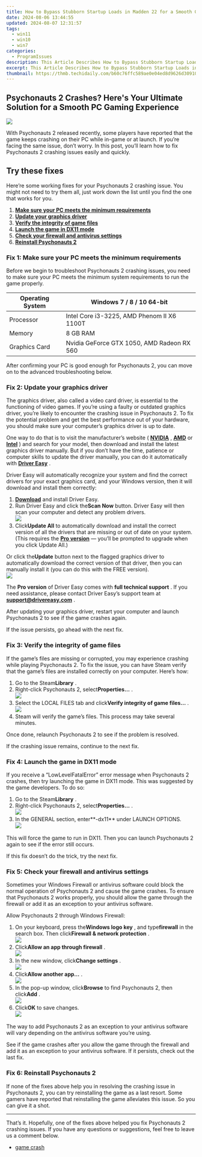 ```yaml
---
title: How to Bypass Stubborn Startup Loads in Madden 22 for a Smooth Gaming Experience
date: 2024-08-06 13:44:55
updated: 2024-08-07 12:31:57
tags:
  - win11
  - win10
  - win7
categories:
  - ProgramIssues
description: This Article Describes How to Bypass Stubborn Startup Loads in Madden 22 for a Smooth Gaming Experience
excerpt: This Article Describes How to Bypass Stubborn Startup Loads in Madden 22 for a Smooth Gaming Experience
thumbnail: https://thmb.techidaily.com/b60c76ffc589ae0e04ed8d9626d309109b105480cf9bd2a5898ac2cac1fa41f0.jpg
---
```


## Psychonauts 2 Crashes? Here's Your Ultimate Solution for a Smooth PC Gaming Experience

![](https://images.drivereasy.com/wp-content/uploads/2021/08/Psychonauts-2.jpg)

 With Psychonauts 2 released recently, some players have reported that the game keeps crashing on their PC while in-game or at launch. If you’re facing the same issue, don’t worry. In this post, you’ll learn how to fix Psychonauts 2 crashing issues easily and quickly.

## Try these fixes

 Here’re some working fixes for your Psychonauts 2 crashing issue. You might not need to try them all, just work down the list until you find the one that works for you.

1. **[Make sure your PC meets the minimum requirements](https://tools.techidaily.com/drivereasy/download/)**
2. **[Update your graphics driver](https://tools.techidaily.com/drivereasy/download/)**
3. **[Verify the integrity of game files](https://tools.techidaily.com/drivereasy/download/)**
4. **[Launch the game in DX11 mode](https://tools.techidaily.com/drivereasy/download/)**
5. **[Check your firewall and antivirus settings](https://tools.techidaily.com/drivereasy/download/)**
6. **[Reinstall Psychonauts 2](https://tools.techidaily.com/drivereasy/download/)**

### Fix 1: Make sure your PC meets the minimum requirements

 Before we begin to troubleshoot Psychonauts 2 crashing issues, you need to make sure your PC meets the minimum system requirements to run the game properly.

| Operating System | Windows 7 / 8 / 10 64-bit                  |
| ---------------- | ------------------------------------------ |
| Processor        | Intel Core i3-3225, AMD Phenom II X6 1100T |
| Memory           | 8 GB RAM                                   |
| Graphics Card    | Nvidia GeForce GTX 1050, AMD Radeon RX 560 |

 After confirming your PC is good enough for Psychonauts 2, you can move on to the advanced troubleshooting below.

### Fix 2: Update your graphics driver

 The graphics driver, also called a video card driver, is essential to the functioning of video games. If you’re using a faulty or outdated graphics driver, you’re likely to encounter the crashing issue in Psychonauts 2\. To fix the potential problem and get the best performance out of your hardware, you should make sure your computer’s graphics driver is up to date.

 One way to do that is to visit the manufacturer’s website ( **[NVIDIA](https://tools.techidaily.com/drivereasy/download/)**  , **[AMD](https://www.amd.com/en/support)**  or **[Intel](https://downloadcenter.intel.com/product/80939/Graphics)**  ) and search for your model, then download and install the latest graphics driver manually. But if you don’t have the time, patience or computer skills to update the driver manually, you can do it automatically with **[Driver Easy](https://tools.techidaily.com/drivereasy/download/)**  .

 Driver Easy will automatically recognize your system and find the correct drivers for your exact graphics card, and your Windows version, then it will download and install them correctly:

1. **[Download](https://tools.techidaily.com/drivereasy/download/)**  and install Driver Easy.
2. Run Driver Easy and click the**Scan Now** button. Driver Easy will then scan your computer and detect any problem drivers.  
![](https://images.drivereasy.com/wp-content/uploads/2021/07/scan-18.jpg)
3. Click**Update All** to automatically download and install the correct version of all the drivers that are missing or out of date on your system. (This requires the **[Pro version](https://tools.techidaily.com/drivereasy/download/)**  — you’ll be prompted to upgrade when you click Update All.)  

 Or click the**Update** button next to the flagged graphics driver to automatically download the correct version of that driver, then you can manually install it (you can do this with the FREE version).  
![](https://images.drivereasy.com/wp-content/uploads/2021/09/de-nvidia-gtx-1080.jpg)

 The **Pro version** of Driver Easy comes with **full technical support** . If you need assistance, please contact Driver Easy’s support team at [**support@drivereasy.com**](https://tools.techidaily.com/drivereasy/download/) .

 After updating your graphics driver, restart your computer and launch Psychonauts 2 to see if the game crashes again.

If the issue persists, go ahead with the next fix.

### Fix 3: Verify the integrity of game files

 If the game’s files are missing or corrupted, you may experience crashing while playing Psychonauts 2\. To fix the issue, you can have Steam verify that the game’s files are installed correctly on your computer. Here’s how:

1. Go to the Steam**Library** .
2. Right-click Psychonauts 2, select**Properties…** .  
![](https://images.drivereasy.com/wp-content/uploads/2021/08/psychonauts2-properties.jpg)
3. Select the LOCAL FILES tab and click**Verify integrity of game files…** .  
![](https://images.drivereasy.com/wp-content/uploads/2021/08/steam-verify-game-files-1.jpg)
4. Steam will verify the game’s files. This process may take several minutes.

Once done, relaunch Psychonauts 2 to see if the problem is resolved.

If the crashing issue remains, continue to the next fix.

### Fix 4: Launch the game in DX11 mode

 If you receive a “LowLevelFatalError” error message when Psychonauts 2 crashes, then try launching the game in DX11 mode. This was suggested by the game developers. To do so:

1. Go to the Steam**Library** .
2. Right-click Psychonauts 2, select**Properties…** .  
![](https://images.drivereasy.com/wp-content/uploads/2021/08/psychonauts2-properties-1.jpg)
3. In the GENERAL section, enter**\-dx11** under LAUNCH OPTIONS.  
![](https://images.drivereasy.com/wp-content/uploads/2021/08/steam-launch-options-dx11.jpg)

 This will force the game to run in DX11\. Then you can launch Psychonauts 2 again to see if the error still occurs.

If this fix doesn’t do the trick, try the next fix.

### Fix 5: Check your firewall and antivirus settings

 Sometimes your Windows Firewall or antivirus software could block the normal operation of Psychonauts 2 and cause the game crashes. To ensure that Psychonauts 2 works properly, you should allow the game through the firewall or add it as an exception to your antivirus software.

Allow Psychonauts 2 through Windows Firewall:

1. On your keyboard, press the**Windows logo key** , and type**firewall** in the search box. Then click**Firewall & network protection** .  
![](https://images.drivereasy.com/wp-content/uploads/2021/08/firewall-network-protection.jpg)
2. Click**Allow an app through firewall** .  
![](https://images.drivereasy.com/wp-content/uploads/2021/08/allow-an-app-through-firewall.jpg)
3. In the new window, click**Change settings** .  
![](https://images.drivereasy.com/wp-content/uploads/2021/08/change-settings.jpg)
4. Click**Allow another app…** .  
![](https://images.drivereasy.com/wp-content/uploads/2021/08/allow-another-app-1.jpg)
5. In the pop-up window, click**Browse** to find Psychonauts 2, then click**Add** .  
![](https://images.drivereasy.com/wp-content/uploads/2021/08/add-an-app.jpg)
6. Click**OK** to save changes.  
![](https://images.drivereasy.com/wp-content/uploads/2021/08/ok.jpg)

 The way to add Psychonauts 2 as an exception to your antivirus software will vary depending on the antivirus software you’re using.

 See if the game crashes after you allow the game through the firewall and add it as an exception to your antivirus software. If it persists, check out the last fix.

### Fix 6: Reinstall Psychonauts 2

 If none of the fixes above help you in resolving the crashing issue in Psychonauts 2, you can try reinstalling the game as a last resort. Some gamers have reported that reinstalling the game alleviates this issue. So you can give it a shot.

---

 That’s it. Hopefully, one of the fixes above helped you fix Psychonauts 2 crashing issues. If you have any questions or suggestions, feel free to leave us a comment below.

* [game crash](https://tools.techidaily.com/drivereasy/download/)

<ins class="adsbygoogle"
     style="display:block"
     data-ad-format="autorelaxed"
     data-ad-client="ca-pub-7571918770474297"
     data-ad-slot="1223367746"></ins>



<ins class="adsbygoogle"
     style="display:block"
     data-ad-client="ca-pub-7571918770474297"
     data-ad-slot="8358498916"
     data-ad-format="auto"
     data-full-width-responsive="true"></ins>
